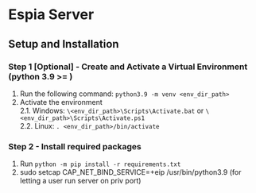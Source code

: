 # Espia Server
## Setup and Installation
### Step 1 [Optional] - Create and Activate a Virtual Environment (python 3.9 >= )
1. Run the following command: `python3.9 -m venv <env_dir_path>`
2. Activate the environment  
2.1. Windows:  `\<env_dir_path>\Scripts\Activate.bat` or `\<env_dir_path>\Scripts\Activate.ps1`  
2.2. Linux:  `. <env_dir_path>/bin/activate`
### Step 2 - Install required packages
1. Run `python -m pip install -r requirements.txt`
2. sudo setcap CAP_NET_BIND_SERVICE=+eip /usr/bin/python3.9 (for letting a user run server on priv port)
